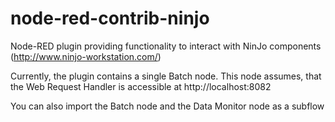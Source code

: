 # node-red-contrib-ninjo
Node-RED plugin providing functionality to interact with NinJo components (http://www.ninjo-workstation.com/)

Currently, the plugin contains a single Batch node. This node assumes, that the Web Request Handler is accessible at http://localhost:8082

You can also import the Batch node and the Data Monitor node as a subflow
